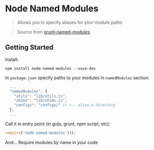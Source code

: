 # Node Named Modules

> Allows you to specify aliases for your module paths

> Source from [grunt-named-modules](https://github.com/jrf0110/grunt-named-modules)

## Getting Started

Install:
```shell
npm install node-named-modules --save-dev
```

In ```package.json``` specify paths to your modules in ```namedModules``` section:
```javascript
  ...
  "namedModules": {
    "utils": "lib/utils.js",
    "shims": "lib/shims.js",
    "configs": "configs/" // <-- alias a directory
  },
  ...
```

Call it in entry point (in gulp, grunt, npm script, etc):
```js
require('node-named-modules')();
```

And... Require modules by name in your code